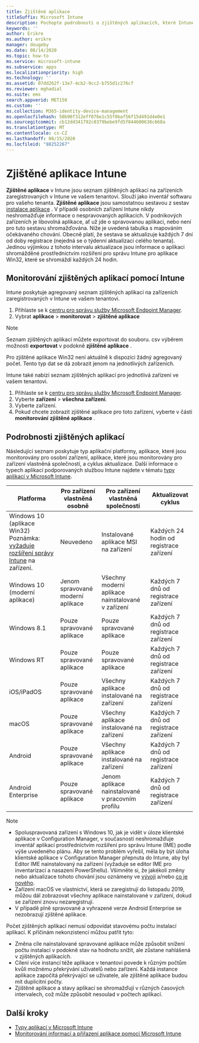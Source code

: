 ```yaml
---
title: Zjištěné aplikace
titleSuffix: Microsoft Intune
description: Pochopte podrobnosti o zjištěných aplikacích, které Intune v zařízení našel.
keywords: ''
author: Erikre
ms.author: erikre
manager: dougeby
ms.date: 08/14/2020
ms.topic: how-to
ms.service: microsoft-intune
ms.subservice: apps
ms.localizationpriority: high
ms.technology: ''
ms.assetid: 07dd262f-13e7-4cb2-9cc2-b755d1c276cf
ms.reviewer: mghadial
ms.suite: ems
search.appverid: MET150
ms.custom: ''
ms.collection: M365-identity-device-management
ms.openlocfilehash: 50b90f312eff076e1c55f0baf56f15d491d4e0e1
ms.sourcegitcommit: cb12dd341792c0379bebe9fd5f844600638c668a
ms.translationtype: MT
ms.contentlocale: cs-CZ
ms.lasthandoff: 08/15/2020
ms.locfileid: "88252267"
---
```

# <a name="intune-discovered-apps"></a>Zjištěné aplikace Intune

**Zjištěné aplikace** v Intune jsou seznam zjištěných aplikací na zařízeních zaregistrovaných v Intune ve vašem tenantovi. Slouží jako inventář softwaru pro vašeho tenanta. **Zjištěné aplikace** jsou samostatnou sestavou z sestav [instalace aplikace](apps-monitor.md) . V případě osobních zařízení Intune nikdy neshromažďuje informace o nespravovaných aplikacích. V podnikových zařízeních je libovolná aplikace, ať už jde o spravovanou aplikaci, nebo není pro tuto sestavu shromažďována. Níže je uvedená tabulka s mapováním očekávaného chování. Obecně platí, že sestava se aktualizuje každých 7 dní od doby registrace (nejedná se o týdenní aktualizaci celého tenanta). Jedinou výjimkou z tohoto intervalu aktualizace jsou informace o aplikaci shromážděné prostřednictvím rozšíření pro správu Intune pro aplikace Win32, které se shromáždí každých 24 hodin.

## <a name="monitor-discovered-apps-with-intune"></a>Monitorování zjištěných aplikací pomocí Intune

Intune poskytuje agregovaný seznam zjištěných aplikací na zařízeních zaregistrovaných v Intune ve vašem tenantovi.

1. Přihlaste se k [centru pro správu služby Microsoft Endpoint Manager](https://go.microsoft.com/fwlink/?linkid=2109431).
2. Vybrat **aplikace**  >  **monitorovat**  >  **zjištěné aplikace**

>[!NOTE]
>Seznam zjištěných aplikací můžete exportovat do souboru. csv výběrem možnosti **exportovat** v podokně **zjištěné aplikace** .
>
>Pro zjištěné aplikace Win32 není aktuálně k dispozici žádný agregovaný počet. Tento typ dat se dá zobrazit jenom na jednotlivých zařízeních.

Intune také nabízí seznam zjištěných aplikací pro jednotlivá zařízení ve vašem tenantovi.

1. Přihlaste se k [centru pro správu služby Microsoft Endpoint Manager](https://go.microsoft.com/fwlink/?linkid=2109431).
2. Vyberte **zařízení**  >  **všechna zařízení**.
3. Vyberte zařízení.
4. Pokud chcete zobrazit zjištěné aplikace pro toto zařízení, vyberte v části **monitorování** **zjištěné aplikace** .

## <a name="details-of-discovered-apps"></a>Podrobnosti zjištěných aplikací

Následující seznam poskytuje typ aplikační platformy, aplikace, které jsou monitorovány pro osobní zařízení, aplikace, které jsou monitorovány pro zařízení vlastněná společností, a cyklus aktualizace. Další informace o typech aplikací podporovaných službou Intune najdete v tématu [typy aplikací v Microsoft Intune](apps-add.md#app-types-in-microsoft-intune).

| Platforma | Pro zařízení vlastněná osobně | Pro zařízení vlastněná společností | Aktualizovat cyklus |
|------------------------------------------------------------------------|----------------------------------|--------------------------------------------------|---------------------------------------|
| Windows 10 (aplikace Win32) Poznámka: [vyžaduje rozšíření správy Intune](intune-management-extension.md) na zařízení. | Neuvedeno | Instalované aplikace MSI na zařízení | Každých 24 hodin od registrace zařízení |
| Windows 10 (moderní aplikace) | Jenom spravované moderní aplikace | Všechny moderní aplikace nainstalované v zařízení | Každých 7 dnů od registrace zařízení |
| Windows 8.1 | Pouze spravované aplikace | Pouze spravované aplikace | Každých 7 dnů od registrace zařízení |
| Windows RT | Pouze spravované aplikace | Pouze spravované aplikace | Každých 7 dnů od registrace zařízení |
| iOS/iPadOS | Pouze spravované aplikace | Všechny aplikace instalované na zařízení | Každých 7 dnů od registrace zařízení |
| macOS | Pouze spravované aplikace | Všechny aplikace instalované na zařízení | Každých 7 dnů od registrace zařízení |
| Android | Pouze spravované aplikace | Všechny aplikace instalované na zařízení | Každých 7 dnů od registrace zařízení |
| Android Enterprise | Pouze spravované aplikace | Jenom aplikace nainstalované v pracovním profilu | Každých 7 dnů od registrace zařízení |

> [!NOTE]
> - Spoluspravovaná zařízení s Windows 10, jak je vidět v úloze klientské aplikace v Configuration Manager, v současnosti neshromažďuje inventář aplikací prostřednictvím rozšíření pro správu Intune (IME) podle výše uvedeného plánu. Aby se tento problém vyřešil, měla by být úloha klientské aplikace v Configuration Manager přepnuta do Intune, aby byl Editor IME nainstalovaný na zařízení (vyžaduje se editor IME pro inventarizaci a nasazení PowerShellu). Všimněte si, že jakékoli změny nebo aktualizace tohoto chování jsou oznámeny ve [vývoji](../fundamentals/in-development.md) a/nebo [co je nového](../fundamentals/whats-new.md).
> - Zařízení macOS ve vlastnictví, která se zaregistrují do listopadu 2019, můžou dál zobrazovat všechny aplikace nainstalované v zařízení, dokud se zařízení znovu nezaregistrují.
> - V případě plně spravované a vyhrazené verze Android Enterprise se nezobrazují zjištěné aplikace.

Počet zjištěných aplikací nemusí odpovídat stavovému počtu instalací aplikací. K příčinám nekonzistencí můžou patřit tyto:

- Změna cíle nainstalované spravované aplikace může způsobit snížení počtu instalací v podokně stav na hodnotu snížit, ale zůstane nahlášená v zjištěných aplikacích.
- Cílení více instancí téže aplikace v tenantovi povede k různým počtům kvůli možnému překrývání uživatelů nebo zařízení. Každá instance aplikace započítá překrývající se uživatele, ale zjištěné aplikace budou mít duplicitní počty.
- Zjištěné aplikace a stavy aplikací se shromažďují v různých časových intervalech, což může způsobit nesoulad v počtech aplikací.

## <a name="next-steps"></a>Další kroky

- [Typy aplikací v Microsoft Intune](apps-add.md#app-types-in-microsoft-intune)
- [Monitorování informací a přiřazení aplikace pomocí Microsoft Intune](apps-monitor.md)
